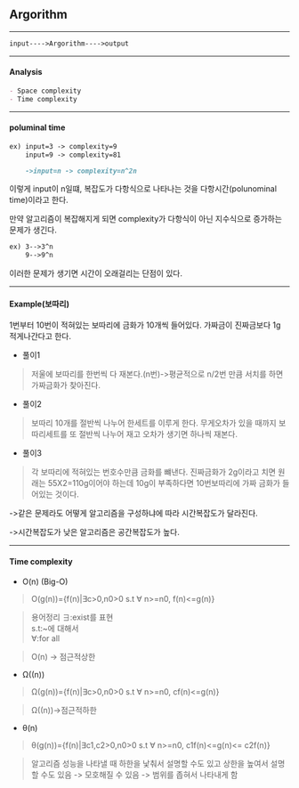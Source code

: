 ## Argorithm

___
```markdown
input---->Argorithm---->output
```
___
#### Analysis
```markdown
- Space complexity
- Time complexity
```

___
#### poluminal time
```markdown
ex) input=3 -> complexity=9
    input=9 -> complexity=81

    ->input=n -> complexity=n^2n
```
 이렇게 input이 n일떄, 복잡도가 다항식으로 나타나는 것을 다항시간(polunominal time)이라고 한다.

 만약 알고리즘이 복잡해지게 되면 complexity가 다항식이 아닌 지수식으로 증가하는 문제가 생긴다.
 
 ```markdown
 ex) 3-->3^n
     9-->9^n
```
이러한 문제가 생기면 시간이 오래걸리는 단점이 있다.

___
#### Example(보따리)

1번부터 10번이 적혀있는 보따리에 금화가 10개씩 들어있다. 가짜금이 진짜금보다 1g 적게나간다고 한다.

* 풀이1
> 저울에 보따리를 한번씩 다 재본다.(n번)->평균적으로 n/2번 만큼 서치를 하면 가짜금화가 찾아진다.


* 풀이2
>보따리 10개를 절반씩 나누어 한세트를 이루게 한다.  무게오차가 있을 때까지 보따리세트를 또 절반씩 나누어 재고 오차가 생기면 하나씩 재본다. 

* 풀이3
> 각 보따리에 적혀있는 번호수만큼 금화를 뺴낸다. 진짜금화가 2g이라고 치면 원래는 55X2=110g이어야 하는데 10g이 부족하다면 10번보따리에 가짜 금화가 들어있는 것이다.


->같은 문제라도 어떻게 알고리즘을 구성하냐에 따라 시간복잡도가 달라진다.

->시간복잡도가 낮은 알고리즘은 공간복잡도가 높다.

___
#### Time complexity

* O(n)  (Big-O)
> O(g(n))={f(n)|∃c>0,n0>0 s.t ∀ n>=n0, f(n)<=g(n)}

> 용어정리
 ∃:exist를 표현 \
s.t:~에 대해서\
∀:for all


> O(n) -> 점근적상한

* Ω((n))
> Ω(g(n))={f(n)|∃c>0,n0>0 s.t ∀ n>=n0, cf(n)<=g(n)}

> Ω((n))->점근적하한

* θ(n)
>θ(g(n))={f(n)|∃c1,c2>0,n0>0 s.t ∀ n>=n0, c1f(n)<=g(n)<= c2f(n)}

> 알고리즘 성능을 나타낼 때 하한을 낯춰서 설명할 수도 있고 상한을 높여서 설명할 수도 있음 -> 모호해질 수 있음 -> 범위를 좁혀서 나타내게 함
